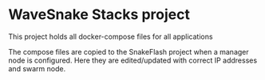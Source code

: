 # WaveSnake Stacks project

This project holds all docker-compose files for all applications

The compose files are copied to the SnakeFlash project when a manager node is configured. Here they are edited/updated with correct IP addresses and swarm node.


